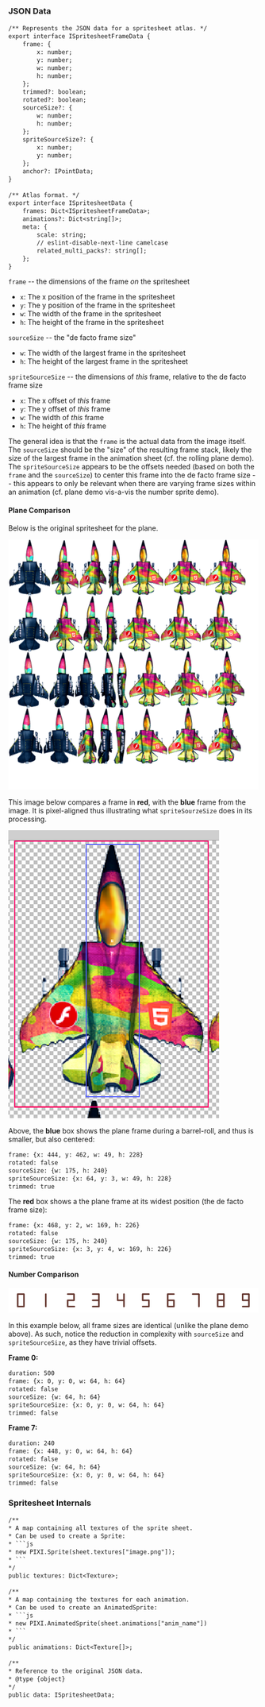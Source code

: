 ### JSON Data
```
/** Represents the JSON data for a spritesheet atlas. */
export interface ISpritesheetFrameData {
	frame: {
		x: number;
		y: number;
		w: number;
		h: number;
	};
	trimmed?: boolean;
	rotated?: boolean;
	sourceSize?: {
		w: number;
		h: number;
	};
	spriteSourceSize?: {
		x: number;
		y: number;
	};
	anchor?: IPointData;
}

/** Atlas format. */
export interface ISpritesheetData {
	frames: Dict<ISpritesheetFrameData>;
	animations?: Dict<string[]>;
	meta: {
		scale: string;
		// eslint-disable-next-line camelcase
		related_multi_packs?: string[];
	};
}
```

`frame` -- the dimensions of the frame *on* the spritesheet
- `x`: The x position of the frame in the spritesheet
- `y`: The y position of the frame in the spritesheet
- `w`: The width of the frame in the spritesheet
- `h`: The height of the frame in the spritesheet

`sourceSize` -- the "de facto frame size"
- `w`: The width of the largest frame in the spritesheet
- `h`: The height of the largest frame in the spritesheet

`spriteSourceSize` -- the dimensions of *this* frame, relative to the de facto frame size
- `x`: The x offset of *this* frame
- `y`: The y offset of *this* frame
- `w`: The width of *this* frame
- `h`: The height of *this* frame

The general idea is that the `frame` is the actual data from the image itself.  The `sourceSize` should be the "size" of the resulting frame stack, likely the size of the largest frame in the animation sheet (cf. the rolling plane demo).  The `spriteSourceSize` appears to be the offsets needed (based on both the `frame` and the `sourceSize`) to center this frame into the de facto frame size -- this appears to only be relevant when there are varying frame sizes within an animation (cf. plane demo vis-a-vis the number sprite demo).

#### Plane Comparison

Below is the original spritesheet for the plane.

![Fighter](fighter.png)

This image below compares a frame in **red**, with the **blue** frame from the image.  It is pixel-aligned thus illustrating what `spriteSourzeSize` does in its processing.

![Plane Hit Merge](planeHitMerge.png)

Above, the **blue** box shows the plane frame during a barrel-roll, and thus is smaller, but also centered:

	frame: {x: 444, y: 462, w: 49, h: 228}
	rotated: false
	sourceSize: {w: 175, h: 240}
	spriteSourceSize: {x: 64, y: 3, w: 49, h: 228}
	trimmed: true

The **red** box shows a the plane frame at its widest position (the de facto frame size):

	frame: {x: 468, y: 2, w: 169, h: 226}
	rotated: false
	sourceSize: {w: 175, h: 240}
	spriteSourceSize: {x: 3, y: 4, w: 169, h: 226}
	trimmed: true


#### Number Comparison

![Numbers](0123456789.png)

In this example below, all frame sizes are identical (unlike the plane demo above).  As such, notice the reduction in complexity with `sourceSize` and `spriteSourceSize`, as they have trivial offsets.

**Frame 0:**

	duration: 500
	frame: {x: 0, y: 0, w: 64, h: 64}
	rotated: false
	sourceSize: {w: 64, h: 64}
	spriteSourceSize: {x: 0, y: 0, w: 64, h: 64}
	trimmed: false

**Frame 7:**

	duration: 240
	frame: {x: 448, y: 0, w: 64, h: 64}
	rotated: false
	sourceSize: {w: 64, h: 64}
	spriteSourceSize: {x: 0, y: 0, w: 64, h: 64}
	trimmed: false

### Spritesheet Internals
```
/**
* A map containing all textures of the sprite sheet.
* Can be used to create a Sprite:
* ```js
* new PIXI.Sprite(sheet.textures["image.png"]);
* ```
*/
public textures: Dict<Texture>;

/**
* A map containing the textures for each animation.
* Can be used to create an AnimatedSprite:
* ```js
* new PIXI.AnimatedSprite(sheet.animations["anim_name"])
* ```
*/
public animations: Dict<Texture[]>;

/**
* Reference to the original JSON data.
* @type {object}
*/
public data: ISpritesheetData;
```